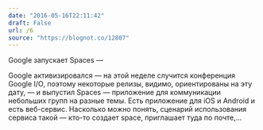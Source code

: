 ```yaml
---
date: "2016-05-16T22:11:42"
draft: False
url: /6
source: "https://blognot.co/12807"
---
```


Google запускает Spaces — 

Google активизировался — на этой неделе случится конференция Google I/O, поэтому некоторые релизы, видимо, ориентированы на эту дату, — и выпустил Spaces — приложение для коммуникации небольших групп на разные темы. Есть приложение для iOS и Android и есть веб-сервис. Насколько можно понять, сценарий использования сервиса такой — кто-то создает space, приглашает туда по почте,...
